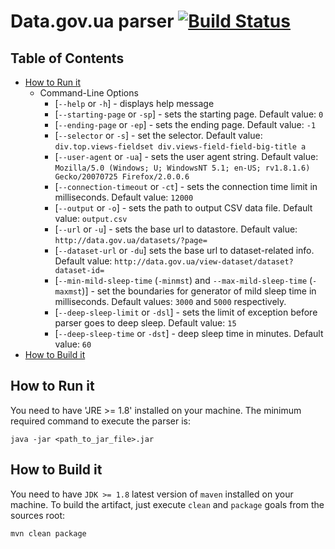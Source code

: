 # Data.gov.ua parser [![Build Status](https://travis-ci.org/mishkinstvo/DataGovUaParser.svg?branch=master)](https://travis-ci.org/mishkinstvo/DataGovUaParser)

## Table of Contents
* [How to Run it](#how-to-run-it)
	* Command-Line Options
		* [`--help` or `-h`] - displays help message
		* [`--starting-page` or `-sp`] - sets the starting page. Default value: `0`
		* [`--ending-page` or `-ep`] - sets the ending page. Default value: `-1`
		* [`--selector` or `-s`] - set the selector. Default value: `div.top.views-fieldset div.views-field-field-big-title a`
		* [`--user-agent` or `-ua`] - sets the user agent string. Default value: `Mozilla/5.0 (Windows; U; WindowsNT 5.1; en-US; rv1.8.1.6) Gecko/20070725 Firefox/2.0.0.6`
		* [`--connection-timeout` or `-ct`] - sets the connection time limit in milliseconds. Default value: `12000`
		* [`--output` or `-o`] - sets the path to output CSV data file. Default value: `output.csv`
		* [`--url` or `-u`] - sets the base url to datastore. Default value: `http://data.gov.ua/datasets/?page=`
		* [`--dataset-url` or `-du`] sets the base url to dataset-related info. Default value: `http://data.gov.ua/view-dataset/dataset?dataset-id=`
		* [`--min-mild-sleep-time` (`-minmst`) and `--max-mild-sleep-time` (`-maxmst`)] - set the boundaries for generator of mild sleep time in milliseconds. Default values: `3000` and `5000` respectively.
		* [`--deep-sleep-limit` or `-dsl`] - sets the limit of exception before parser goes to deep sleep. Default value: `15`
		* [`--deep-sleep-time` or `-dst`] - deep sleep time in minutes. Default value: `60`
* [How to Build it](#how-to-build-it)

## How to Run it
You need to have 'JRE >= 1.8' installed on your machine. The minimum required command to execute the parser is:
``` console
java -jar <path_to_jar_file>.jar
```

## How to Build it
You need to have `JDK >= 1.8` latest version of `maven` installed on your machine. To build the artifact, just execute `clean` and `package` goals from the sources root:
``` console
mvn clean package
```